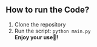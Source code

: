 ## How to run the Code?
1. Clone the repository
2. Run the script: ``` python main.py ```<br>
<b>Enjoy your use🌟!<b>
